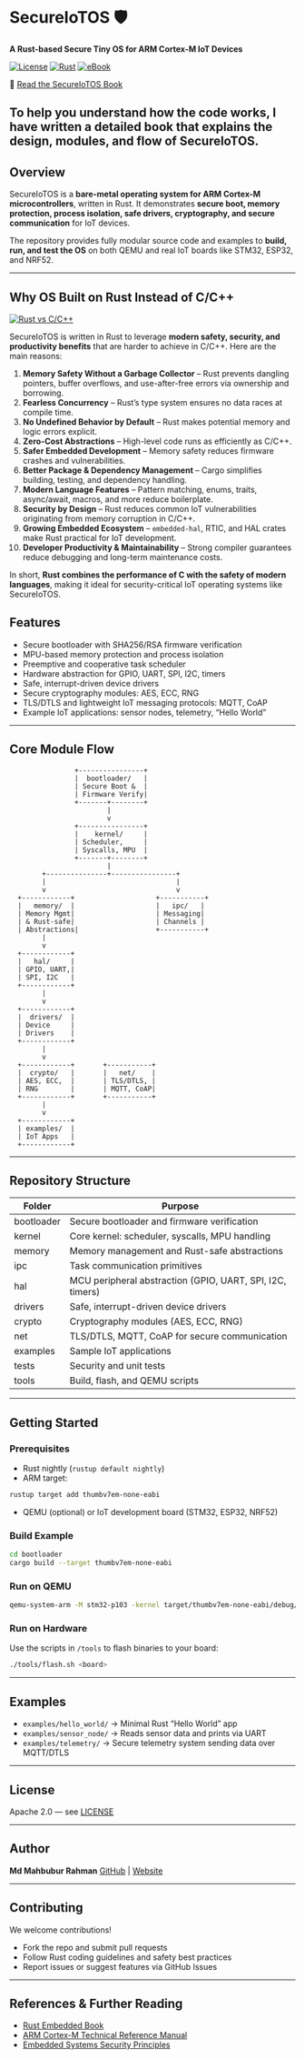 # SecureIoTOS 🛡️

**A Rust-based Secure Tiny OS for ARM Cortex-M IoT Devices**

[![License](https://img.shields.io/badge/license-Apache%202.0-blue.svg)](LICENSE)
[![Rust](https://img.shields.io/badge/rust-nightly-orange.svg)](https://www.rust-lang.org/)
[![eBook](https://img.shields.io/badge/docs-eBook-brightgreen.svg)](https://www.amazon.com/dp/B0FPQDSHGQ)

📘 [Read the SecureIoTOS Book](https://www.amazon.com/dp/B0FPQDSHGQ)  

To help you understand how the code works, I have written a detailed book that explains the **design, modules, and flow of SecureIoTOS**.
---

## Overview

SecureIoTOS is a **bare-metal operating system for ARM Cortex-M microcontrollers**, written in Rust.
It demonstrates **secure boot, memory protection, process isolation, safe drivers, cryptography, and secure communication** for IoT devices.

The repository provides fully modular source code and examples to **build, run, and test the OS** on both QEMU and real IoT boards like STM32, ESP32, and NRF52.

---

## Why OS Built on Rust Instead of C/C++

[![Rust vs C/C++](https://img.shields.io/badge/Rust-vs-C++-orange.svg)](https://www.rust-lang.org/)

SecureIoTOS is written in Rust to leverage **modern safety, security, and productivity benefits** that are harder to achieve in C/C++. Here are the main reasons:

1. **Memory Safety Without a Garbage Collector** – Rust prevents dangling pointers, buffer overflows, and use-after-free errors via ownership and borrowing.  
2. **Fearless Concurrency** – Rust’s type system ensures no data races at compile time.  
3. **No Undefined Behavior by Default** – Rust makes potential memory and logic errors explicit.  
4. **Zero-Cost Abstractions** – High-level code runs as efficiently as C/C++.  
5. **Safer Embedded Development** – Memory safety reduces firmware crashes and vulnerabilities.  
6. **Better Package & Dependency Management** – Cargo simplifies building, testing, and dependency handling.  
7. **Modern Language Features** – Pattern matching, enums, traits, async/await, macros, and more reduce boilerplate.  
8. **Security by Design** – Rust reduces common IoT vulnerabilities originating from memory corruption in C/C++.  
9. **Growing Embedded Ecosystem** – `embedded-hal`, RTIC, and HAL crates make Rust practical for IoT development.  
10. **Developer Productivity & Maintainability** – Strong compiler guarantees reduce debugging and long-term maintenance costs.  

In short, **Rust combines the performance of C with the safety of modern languages**, making it ideal for security-critical IoT operating systems like SecureIoTOS.


## Features

* Secure bootloader with SHA256/RSA firmware verification
* MPU-based memory protection and process isolation
* Preemptive and cooperative task scheduler
* Hardware abstraction for GPIO, UART, SPI, I2C, timers
* Safe, interrupt-driven device drivers
* Secure cryptography modules: AES, ECC, RNG
* TLS/DTLS and lightweight IoT messaging protocols: MQTT, CoAP
* Example IoT applications: sensor nodes, telemetry, “Hello World”

---

## Core Module Flow

```plaintext
                +----------------+
                |  bootloader/   |
                | Secure Boot &  |
                | Firmware Verify|
                +-------+--------+
                        |
                        v
                +----------------+
                |    kernel/     |
                | Scheduler,     |
                | Syscalls, MPU  |
                +-------+--------+
                        |
        +---------------+----------------+
        |                                |
        v                                v
  +------------+                    +-----------+
  |   memory/  |                    |   ipc/   |
  | Memory Mgmt|                    | Messaging|
  | & Rust-safe|                    | Channels |
  | Abstractions|                   +-----------+
        |
        v
  +------------+
  |   hal/     |
  | GPIO, UART,|
  | SPI, I2C   |
  +------------+
        |
        v
  +------------+
  |  drivers/  |
  | Device     |
  | Drivers    |
  +------------+
        |
        v
  +------------+       +-----------+
  |  crypto/   |       |   net/    |
  | AES, ECC,  |       | TLS/DTLS, |
  | RNG        |       | MQTT, CoAP|
  +------------+       +-----------+
        |
        v
  +------------+
  | examples/  |
  | IoT Apps   |
  +------------+
```

---

## Repository Structure

| Folder     | Purpose                                                   |
| ---------- | --------------------------------------------------------- |
| bootloader | Secure bootloader and firmware verification               |
| kernel     | Core kernel: scheduler, syscalls, MPU handling            |
| memory     | Memory management and Rust-safe abstractions              |
| ipc        | Task communication primitives                             |
| hal        | MCU peripheral abstraction (GPIO, UART, SPI, I2C, timers) |
| drivers    | Safe, interrupt-driven device drivers                     |
| crypto     | Cryptography modules (AES, ECC, RNG)                      |
| net        | TLS/DTLS, MQTT, CoAP for secure communication             |
| examples   | Sample IoT applications                                   |
| tests      | Security and unit tests                                   |
| tools      | Build, flash, and QEMU scripts                            |

---

## Getting Started

### Prerequisites

* Rust nightly (`rustup default nightly`)
* ARM target:

```bash
rustup target add thumbv7em-none-eabi
```

* QEMU (optional) or IoT development board (STM32, ESP32, NRF52)

### Build Example

```bash
cd bootloader
cargo build --target thumbv7em-none-eabi
```

### Run on QEMU

```bash
qemu-system-arm -M stm32-p103 -kernel target/thumbv7em-none-eabi/debug/bootloader
```

### Run on Hardware

Use the scripts in `/tools` to flash binaries to your board:

```bash
./tools/flash.sh <board>
```

---

## Examples

* `examples/hello_world/` → Minimal Rust “Hello World” app
* `examples/sensor_node/` → Reads sensor data and prints via UART
* `examples/telemetry/` → Secure telemetry system sending data over MQTT/DTLS

---

## License

Apache 2.0 — see [LICENSE](LICENSE)

---

## Author

**Md Mahbubur Rahman**
[GitHub](https://github.com/m-a-h-b-u-b) | [Website](https://m-a-h-b-u-b.github.io)

---

## Contributing

We welcome contributions!

* Fork the repo and submit pull requests
* Follow Rust coding guidelines and safety best practices
* Report issues or suggest features via GitHub Issues

---

## References & Further Reading

* [Rust Embedded Book](https://docs.rust-embedded.org/book/)
* [ARM Cortex-M Technical Reference Manual](https://developer.arm.com/documentation)
* [Embedded Systems Security Principles](https://nvlpubs.nist.gov/nistpubs/SpecialPublications/NIST.SP.800-183.pdf)
